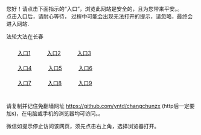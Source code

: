 您好！请点击下面指示的“入口”，浏览此网站是安全的，且为您带来平安。。 <br/>
点击入口后，请耐心等待， 过程中可能会出现无法打开的提示，请忽略，最终会进入网站. </br>

法轮大法在长春<br/>
<div style="padding:10px"><a style="margin:20px" target="_blank" href="https://d389jkc4a8hdd8.cloudfront.net/2Qpsp?nbazumo" id="ccLink1" rel="nofollow">入口1</a> <a target="_blank" style="margin:20px" href="https://d147zs2ui58yaz.cloudfront.net/2Qpsp?pfnsmyxk" id="ccLink2" rel="nofollow">入口2</a> <a style="margin:20px" target="_blank" href="https://d2b77vvrh770f.cloudfront.net/2Qpsp?lkswgpxy" id="ccLink3" rel="nofollow">入口3</a></div>

<div style="padding:10px" ><a style="margin:20px" target="_blank" href="https://d389jkc4a8hdd8.cloudfront.net/2Qpsp?nbazumo" id="ccLink4" rel="nofollow">入口4</a> <a style="margin:20px" href="https://d147zs2ui58yaz.cloudfront.net/2Qpsp?pfnsmyxk" target="_blank" id="ccLink5" rel="nofollow">入口5</a> <a style="margin:20px" href="https://d2b77vvrh770f.cloudfront.net/2Qpsp?lkswgpxy" target="_blank" id="ccLink6" rel="nofollow">入口6</a></div>

<div style="padding:10px"><a style="margin:20px" target="_blank" href="https://d389jkc4a8hdd8.cloudfront.net/2Qpsp?nbazumo" id="ccLink7" rel="nofollow">入口7</a> <a style="margin:20px" href="https://d147zs2ui58yaz.cloudfront.net/2Qpsp?pfnsmyxk" target="_blank" id="ccLink8" rel="nofollow">入口8</a> <a style="margin:20px" target="_blank" href="https://d2b77vvrh770f.cloudfront.net/2Qpsp?lkswgpxy" id="ccLink9" rel="nofollow">入口9</a></div>

<br/>



请复制并记住免翻墙网址 https://github.com/yntd/changchunzx (http后一定要加s)，在电脑或手机的浏览器均可访问。。<br/>

微信如提示停止访问该网页，须先点击右上角，选择浏览器打开。

